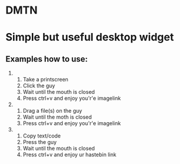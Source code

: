 DMTN
====

Simple but useful desktop widget
===

Examples how to use:
------
1.
	1. Take a printscreen
	2. Click the guy
	3. Wait until the mouth is closed
	4. Press ctrl+v and enjoy you'r'e imagelink

2.
	1. Drag a file(s) on the guy
	2. Wait until the moth is closed
	3. Press ctrl+v and enjoy you'r'e imagelink

3.
	1. Copy text/code
	2. Press the guy
	3. Wait until the mouth is closed
	4. Press ctrl+v and enjoy ur hastebin link

